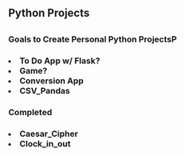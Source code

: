 <h2>Python Projects<h2/>

<h3>Goals to Create Personal Python ProjectsP<h3/>
	<div>
		<li>To Do App w/ Flask?</li>
		<li>Game?</li>
		<li>Conversion App</li>
		<li>CSV_Pandas</li>
	</div>
<h3>Completed<h3/>
	<div>
		<li>Caesar_Cipher</li>
		<li>Clock_in_out</li>
	</div>
